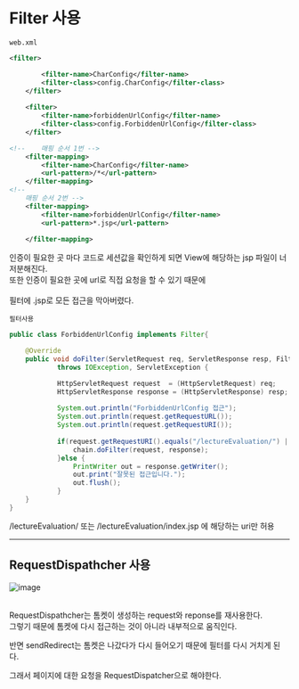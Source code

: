 # Filter 사용

`web.xml`

```xml
<filter>

		<filter-name>CharConfig</filter-name>
		<filter-class>config.CharConfig</filter-class>
	</filter>
	
	<filter>
		<filter-name>forbiddenUrlConfig</filter-name>
		<filter-class>config.ForbiddenUrlConfig</filter-class>
	</filter>

<!-- 	매핑 순서 1번 -->
	<filter-mapping>
		<filter-name>CharConfig</filter-name>
		<url-pattern>/*</url-pattern>
	</filter-mapping>
<!-- 
	매핑 순서 2번 -->
	<filter-mapping>
		<filter-name>forbiddenUrlConfig</filter-name>
		<url-pattern>*.jsp</url-pattern>
		
	</filter-mapping>
```

인증이 필요한 곳 마다 코드로 세션값을 확인하게 되면 
View에 해당하는 jsp 파일이 너저분해진다. <br/>
또한 인증이 필요한 곳에 url로 직접 요청을 할 수 있기 때문에  <br/>
<br/> 필터에 .jsp로 모든 접근을 막아버렸다. 

`필터사용`

```java
public class ForbiddenUrlConfig implements Filter{

	@Override
	public void doFilter(ServletRequest req, ServletResponse resp, FilterChain chain)
			throws IOException, ServletException {

			HttpServletRequest request  = (HttpServletRequest) req;
			HttpServletResponse response = (HttpServletResponse) resp;
			
			System.out.println("ForbiddenUrlConfig 접근");
			System.out.println(request.getRequestURL());
			System.out.println(request.getRequestURI());
			
			if(request.getRequestURI().equals("/lectureEvaluation/") || request.getRequestURI().equals("/lectureEvaluation/index.jsp")) {
				chain.doFilter(request, response);
			}else {
				PrintWriter out = response.getWriter();
				out.print("잘못된 접근입니다.");
				out.flush();
			}			
	}		
}
```

  /lectureEvaluation/ 또는 /lectureEvaluation/index.jsp 에 해당하는 uri만 허용 
  
  -------------
  
## RequestDispathcher 사용
![image](https://user-images.githubusercontent.com/66653324/105807892-256fc500-5fea-11eb-99e2-e3b764ba3f57.png)

<br/>
RequestDispathcher는 톰켓이 생성하는 request와 reponse를 재사용한다. <br/>
그렇기 때문에 톰켓에 다시 접근하는 것이 아니라 내부적으로 움직인다.
<br/>

반면 sendRedirect는 톰켓은 나갔다가 다시 들어오기 때문에
필터를 다시 거치게 된다. <br/>

그래서 페이지에 대한 요청을 RequestDispatcher으로 해야한다.





 
  
